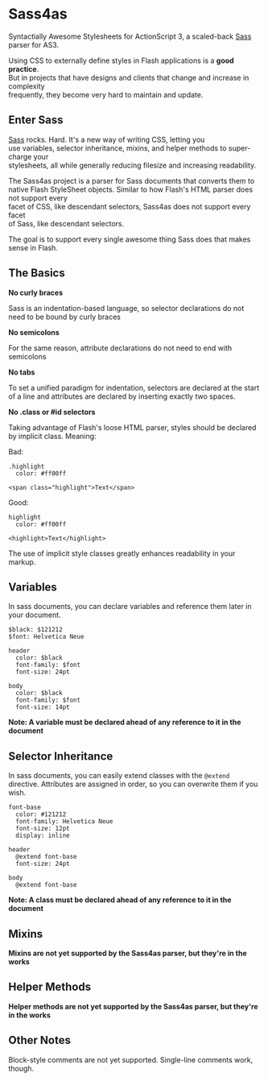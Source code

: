 # Sass4as

Syntactially Awesome Stylesheets for ActionScript 3, a scaled-back [Sass](http://sass-lang.org) parser for AS3.

Using CSS to externally define styles in Flash applications is a **good practice**.  
But in projects that have designs and clients that change and increase in complexity  
frequently, they become very hard to maintain and update.

## Enter Sass

[Sass](http://sass-lang.org) rocks. Hard. It's a new way of writing CSS, letting you  
use variables, selector inheritance, mixins, and helper methods to super-charge your  
stylesheets, all while generally reducing filesize and increasing readability.

The Sass4as project is a parser for Sass documents that converts them to native
Flash StyleSheet objects. Similar to how Flash's HTML parser does not support every  
facet of CSS, like descendant selectors, Sass4as does not support every facet  
of Sass, like descendant selectors.

The goal is to support every single awesome thing Sass does that makes sense in Flash.

## The Basics

**No curly braces**
  
Sass is an indentation-based language, so selector declarations do not need to be bound by curly braces
  
**No semicolons**

For the same reason, attribute declarations do not need to end with semicolons

**No tabs**

To set a unified paradigm for indentation, selectors are declared at the start of a line and attributes are declared by inserting exactly two spaces.

**No .class or #id selectors**

Taking advantage of Flash's loose HTML parser, styles should be declared by implicit class. Meaning:

Bad:
	
	.highlight
	  color: #ff00ff
	
	<span class="highlight">Text</span>

Good:

	highlight
	  color: #ff00ff
	
	<highlight>Text</highlight>
	
The use of implicit style classes greatly enhances readability in your markup.

## Variables

In sass documents, you can declare variables and reference them later in your document.

	$black: $121212
	$font: Helvetica Neue
	
	header
	  color: $black
	  font-family: $font
	  font-size: 24pt
	
	body
	  color: $black
	  font-family: $font
	  font-size: 14pt

**Note: A variable must be declared ahead of any reference to it in the document**

## Selector Inheritance

In sass documents, you can easily extend classes with the `@extend` directive. Attributes are assigned in order, so you can overwrite them if you wish.

	font-base
	  color: #121212
	  font-family: Helvetica Neue
	  font-size: 12pt
	  display: inline
	
	header
	  @extend font-base
	  font-size: 24pt
	
	body
	  @extend font-base

**Note: A class must be declared ahead of any reference to it in the document**

## Mixins

**Mixins are not yet supported by the Sass4as parser, but they're in the works**

## Helper Methods

**Helper methods are not yet supported by the Sass4as parser, but they're in the works**

## Other Notes

Block-style comments are not yet supported. Single-line comments work, though.